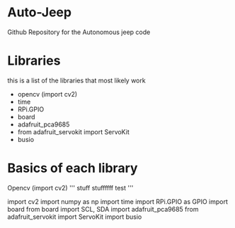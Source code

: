 # Auto-Jeep
Github Repository for the Autonomous jeep code

# Libraries
this is a list of the libraries that most likely work
- opencv (import cv2)
- time 
- RPi.GPIO
- board
- adafruit_pca9685
- from adafruit_servokit import ServoKit
- busio

# Basics of each library
Opencv (import cv2)
'''
stuff
stuffffff
test
'''









import cv2
import numpy as np
import time
import RPi.GPIO as GPIO
import board
from board import SCL, SDA
import adafruit_pca9685
from adafruit_servokit import ServoKit
import busio







